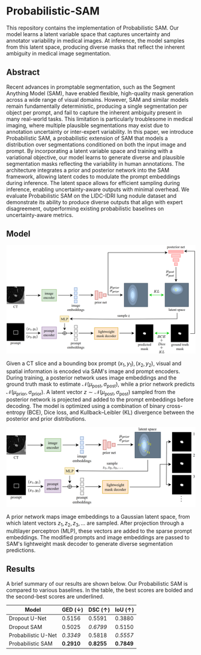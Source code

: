 # Probabilistic-SAM

This repository contains the implementation of Probabilistic SAM. Our model learns a latent variable space that captures uncertainty and annotator variability in medical images. At inference, the model samples from this latent space, producing diverse masks that reflect the inherent ambiguity in medical image segmentation.

## Abstract

Recent advances in promptable segmentation, such as the Segment Anything Model (SAM), have enabled flexible, high-quality mask generation across a wide range of visual domains. However, SAM and similar models remain fundamentally deterministic, producing a single segmentation per object per prompt, and fail to capture the inherent ambiguity present in many real-world tasks. This limitation is particularly troublesome in medical imaging, where multiple plausible segmentations may exist due to annotation uncertainty or inter-expert variability. In this paper, we introduce Probabilistic SAM, a probabilistic extension of SAM that models a distribution over segmentations conditioned on both the input image and prompt. By incorporating a latent variable space and training with a variational objective, our model learns to generate diverse and plausible segmentation masks reflecting the variability in human annotations. The architecture integrates a prior and posterior network into the SAM framework, allowing latent codes to modulate the prompt embeddings during inference. The latent space allows for efficient sampling during inference, enabling uncertainty-aware outputs with minimal overhead. We evaluate Probabilistic SAM on the LIDC-IDRI lung nodule dataset and demonstrate its ability to produce diverse outputs that align with expert disagreement, outperforming existing probabilistic baselines on uncertainty-aware metrics.

## Model
![Figure](https://github.com/tbwa233/Probabilistic-SAM/blob/main/images/probsam_training.png)

Given a CT slice and a bounding box prompt $(x_1, y_1), (x_2, y_2)$, visual and spatial information is encoded via SAM's image and prompt encoders. During training, a posterior network uses image embeddings and the ground truth mask to estimate $\mathcal{N}(\mu_{\text{post}}, \sigma_{\text{post}})$, while a prior network predicts $\mathcal{N}(\mu_{\text{prior}}, \sigma_{\text{prior}})$. A latent vector $z \sim \mathcal{N}(\mu_{\text{post}}, \sigma_{\text{post}})$ sampled from the posterior network is projected and added to the prompt embeddings before decoding. The model is optimized using a combination of binary cross-entropy (BCE), Dice loss, and Kullback–Leibler (KL) divergence between the posterior and prior distributions.

![Figure](https://github.com/tbwa233/Probabilistic-SAM/blob/main/images/probsam_sampling.png)

A prior network maps image embeddings to a Gaussian latent space, from which latent vectors $z_1, z_2, z_3, \dots$ are sampled. After projection through a multilayer perceptron (MLP), these vectors are added to the sparse prompt embeddings. The modified prompts and image embeddings are passed to SAM's lightweight mask decoder to generate diverse segmentation predictions.

## Results

A brief summary of our results are shown below. Our Probabilistic SAM is compared to various baselines. In the table, the best scores are bolded and the second-best scores are underlined.

| Model              | GED (↓)   | DSC (↑)   | IoU (↑)   |
|--------------------|-----------|-----------|-----------|
| Dropout U-Net      | 0.5156    | 0.5591    | 0.3880    |
| Dropout SAM        | 0.5025    | _0.6799_  | 0.5150    |
| Probabilistic U-Net| _0.3349_  | 0.5818    | _0.5557_  |
| Probabilistic SAM  | **0.2910**| **0.8255**| **0.7849**|
